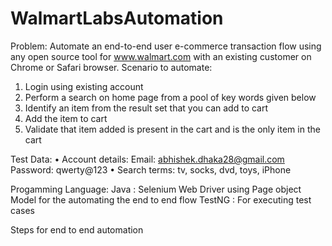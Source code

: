 # WalmartLabsAutomation
Problem:
Automate an end-to-end user e-commerce transaction flow using any open source tool for www.walmart.com with an existing customer 
on Chrome or Safari browser.
Scenario to automate:
1. Login using existing account
2. Perform a search on home page from a pool of key words given below
3. Identify an item from the result set that you can add to cart
4. Add the item to cart
5. Validate that item added is present in the cart and is the only item in the cart

Test Data:
• Account details: 
  Email: abhishek.dhaka28@gmail.com
  Password: qwerty@123
• Search terms: tv, socks, dvd, toys, iPhone

Progamming Language:
Java : Selenium Web Driver using Page object Model for the automating the end to end flow
TestNG : For executing test cases

Steps for end to end automation

